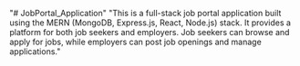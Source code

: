 "# JobPortal_Application" 
"This is a full-stack job portal application built using the MERN (MongoDB, Express.js, React, Node.js) stack. It provides a platform for both job seekers and employers. Job seekers can browse and apply for jobs, while employers can post job openings and manage applications."

